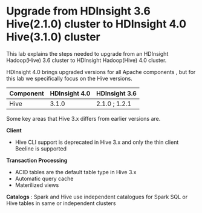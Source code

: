 #  Upgrade from HDInsight 3.6 Hive(2.1.0) cluster to HDInsight 4.0 Hive(3.1.0) cluster 

This lab explains the steps needed to upgrade from an HDInsight Hadoop(Hive) 3.6 cluster to HDInsight Hadoop(Hive) 4.0 cluster.

HDInsight 4.0 brings upgraded versions for all Apache components , but for this lab we specifically focus on the Hive versions. 

|Component| HDInsight 4.0 | HDInsight 3.6 |
|--|--|--|
|Hive| 3.1.0 |2.1.0 ; 1.2.1| 

Some key areas that Hive 3.x differs from earlier versions are.

 **Client** 

 - Hive CLI support is deprecated in Hive 3.x and only the thin client
   Beeline is supported

**Transaction Processing** 

 - ACID tables are the default table type in Hive 3.x
 - Automatic query cache
 - Materilized views 

 **Catalogs** : Spark and Hive use independent catalogues for Spark SQL or Hive tables in same or independent clusters
 

<!--stackedit_data:
eyJoaXN0b3J5IjpbLTEyODcwMTQ0NjQsMTAxMDU2NTA3NCwtMT
gxMjk1Nzk1NywtNzczNTQ1NTQ0LDE0MDQ3NTc3NjksLTIwOTQ5
MjE4MzAsLTc4OTM5ODU0LC0xOTkzNjEyMDE5LDkxODY3MDExMi
wtMTg2NjU1NjAyMCwtMTA4NTE4NjcxNiwtMjMzMDExODYsLTEz
ODgyODUxNDNdfQ==
-->
